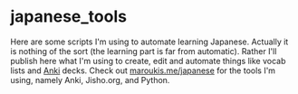 # japanese_tools
Here are some scripts I'm using to automate learning Japanese. Actually it is nothing of the sort (the learning part is far from automatic). Rather I'll publish here what I'm using to create, edit and automate things like vocab lists and [Anki](ankisrs.net) decks. Check out [maroukis.me/japanese](maroukis.me/japanese) for the tools I'm using, namely Anki, Jisho.org, and Python.

